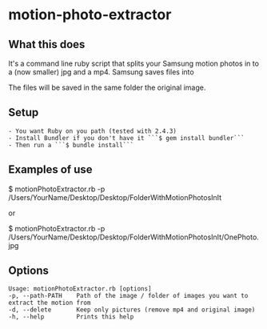 # motion-photo-extractor

## What this does

It's a command line ruby script that splits your Samsung motion photos in to a (now smaller) jpg and a mp4. Samsung saves files into 

The files will be saved in the same folder the original image.

## Setup

    - You want Ruby on you path (tested with 2.4.3)
    - Install Bundler if you don't have it ```$ gem install bundler```
    - Then run a ```$ bundle install```

## Examples of use

$ motionPhotoExtractor.rb -p /Users/YourName/Desktop/Desktop/FolderWithMotionPhotosInIt

or

$ motionPhotoExtractor.rb -p /Users/YourName/Desktop/Desktop/FolderWithMotionPhotosInIt/OnePhoto.jpg

## Options

```
Usage: motionPhotoExtractor.rb [options]
-р, --рath-PАТН    Path of the image / folder of images you want to extract the motion from
-d, --delete       Keep only pictures (remove mp4 and original image)
-h, --help         Prints this help
```
